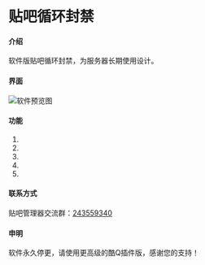 # 贴吧循环封禁

#### 介绍
软件版贴吧循环封禁，为服务器长期使用设计。

#### 界面
![软件预览图](https://www.bakasnow.com/tuchuang/tlb.png "tlb.png")

#### 功能
1. 
2. 
3. 
4. 
5. 

#### 联系方式
贴吧管理器交流群：[243559340](https://jq.qq.com/?_wv=1027&k=5CxdeXt)  

#### 申明
软件永久停更，请使用更高级的酷Q插件版，感谢您的支持！  